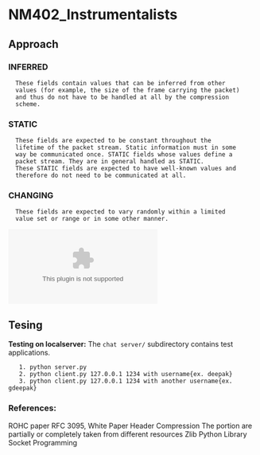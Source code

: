 # NM402_Instrumentalists
## Approach 
 
 ### INFERRED
      These fields contain values that can be inferred from other
      values (for example, the size of the frame carrying the packet)
      and thus do not have to be handled at all by the compression
      scheme.
   
 ### STATIC
      These fields are expected to be constant throughout the
      lifetime of the packet stream. Static information must in some
      way be communicated once. STATIC fields whose values define a
      packet stream. They are in general handled as STATIC.
      These STATIC fields are expected to have well-known values and
      therefore do not need to be communicated at all.
 
 ### CHANGING
      These fields are expected to vary randomly within a limited
      value set or range or in some other manner.
      
![Approach](./approach.docx)


## Tesing 

**Testing on localserver:**
The `chat server/` subdirectory contains test applications.

       1. python server.py
       2. python client.py 127.0.0.1 1234 with username{ex. deepak}
       3. python client.py 127.0.0.1 1234 with another username{ex. gdeepak}

### References:
   
   ROHC paper RFC 3095,
   White Paper Header Compression The portion are partially or completely taken from different resources
   Zlib Python Library
   Socket Programming
